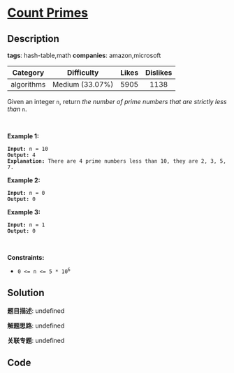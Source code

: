 # [Count Primes](https://leetcode.com/problems/count-primes/description/)

## Description

**tags**: hash-table,math
**companies**: amazon,microsoft

| Category | Difficulty | Likes | Dislikes |
| :------: | :--------: | :---: | :------: |
| algorithms | Medium (33.07%) | 5905 | 1138 |

<p>Given an integer <code>n</code>, return <em>the number of prime numbers that are strictly less than</em> <code>n</code>.</p>

<p>&nbsp;</p>
<p><strong class="example">Example 1:</strong></p>

<pre><code><strong>Input:</strong> n = 10
<strong>Output:</strong> 4
<strong>Explanation:</strong> There are 4 prime numbers less than 10, they are 2, 3, 5, 7.</code></pre>

<p><strong class="example">Example 2:</strong></p>

<pre><code><strong>Input:</strong> n = 0
<strong>Output:</strong> 0</code></pre>

<p><strong class="example">Example 3:</strong></p>

<pre><code><strong>Input:</strong> n = 1
<strong>Output:</strong> 0</code></pre>

<p>&nbsp;</p>
<p><strong>Constraints:</strong></p>

<ul>
	<li><code>0 &lt;= n &lt;= 5 * 10<sup>6</sup></code></li>
</ul>



## Solution

**题目描述**: undefined

**解题思路**: undefined

**关联专题**: undefined

## Code